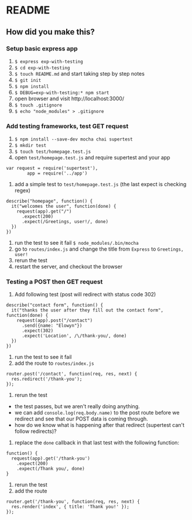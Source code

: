 # README

## How did you make this?

### Setup basic express app

1. `$ express exp-with-testing`
1. `$ cd exp-with-testing`
1. `$ touch README.md` and start taking step by step notes
1. `$ git init`
1. `$ npm install`
1. `$ DEBUG=exp-with-testing:* npm start`
1. open browser and visit http://localhost:3000/
1. `$ touch .gitignore`
1. `$ echo "node_modules" > .gitignore`

### Add testing frameworks, test GET request

1. `$ npm install --save-dev mocha chai supertest`
1. `$ mkdir test`
1. `$ touch test/homepage.test.js`
1. open `test/homepage.test.js` and require supertest and your app

  ```
  var request = require('supertest'),
          app = require('../app')
  ```

1. add a simple test to `test/homepage.test.js` (the last expect is checking regex)

  ```
  describe("homepage", function() {
    it("welcomes the user", function(done) {
      request(app).get("/")
        .expect(200)
        .expect(/Greetings, user!/, done)
    })
  })
  ```

1. run the test to see it fail `$ node_modules/.bin/mocha`
1. go to `routes/index.js` and change the title from `Express` to `Greetings, user!`
1. rerun the test
1. restart the server, and checkout the browser

### Testing a POST then GET request

1. Add following test (post will redirect with status code 302)

  ```
  describe("contact form", function() {
    it("thanks the user after they fill out the contact form", function(done) {
      request(app).post("/contact")
        .send({name: "Elowyn"})
        .expect(302)
        .expect('Location', /\/thank-you/, done)
    })
  })
  ```

1. run the test to see it fail
1. add the route to `routes/index.js`

  ```
  router.post('/contact', function(req, res, next) {
    res.redirect('/thank-you');
  });
  ```

1. rerun the test
  * the test passes, but we aren't really doing anything.
  * we can add `console.log(req.body.name)` to the post route before we redirect and see that our POST data is coming through.
  * how do we know what is happening after that redirect (supertest can't follow redirects)?
1. replace the `done` callback in that last test with the following function:

  ```
  function() {
    request(app).get('/thank-you')
      .expect(200)
      .expect(/Thank you/, done)
  }
  ```

1. rerun the test
1. add the route

  ```
  router.get('/thank-you', function(req, res, next) {
    res.render('index', { title: 'Thank you!' });
  });
  ```
